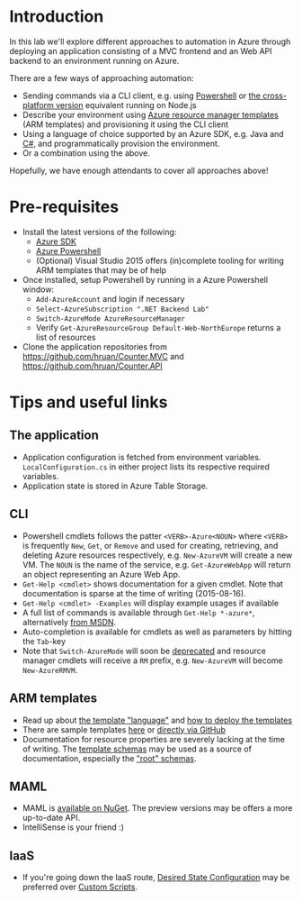 # Introduction

In this lab we'll explore different approaches to automation in Azure through
deploying an application consisting of a MVC frontend and an Web API backend to
an environment running on Azure.

There are a few ways of approaching automation:

  - Sending commands via a CLI client, e.g. using [Powershell][5] or [the
      cross-platform version][6] equivalent running on Node.js
  - Describe your environment using [Azure resource manager templates][7] (ARM
      templates) and provisioning it using the CLI client
  - Using a language of choice supported by an Azure SDK, e.g. Java and
      [C#][8], and programmatically provision the environment.
  - Or a combination using the above.

Hopefully, we have enough attendants to cover all approaches above!

# Pre-requisites

  - Install the latest versions of the following:
      - [Azure SDK][9]
      - [Azure Powershell][10]
      - (Optional) Visual Studio 2015 offers (in)complete tooling for writing
	  ARM templates that may be of help
  - Once installed, setup Powershell by running in a Azure Powershell window:
      - `Add-AzureAccount` and login if necessary
      - `Select-AzureSubscription ".NET Backend Lab"`
      - `Switch-AzureMode AzureResourceManager`
      - Verify `Get-AzureResourceGroup Default-Web-NorthEurope` returns a list
	  of resources
  - Clone the application repositories from
      https://github.com/hruan/Counter.MVC and
      https://github.com/hruan/Counter.API

# Tips and useful links

## The application

  - Application configuration is fetched from environment variables.
      `LocalConfiguration.cs` in either project lists its respective required
      variables.
  - Application state is stored in Azure Table Storage.

## CLI

  - Powershell cmdlets follows the patter `<VERB>-Azure<NOUN>` where `<VERB>`
      is frequently `New`, `Get`, or `Remove` and used for creating,
      retrieving, and deleting Azure resources respectively, e.g. `New-AzureVM`
      will create a new VM. The `NOUN` is the name of the service, e.g.
      `Get-AzureWebApp` will return an object representing an Azure Web App.
  - `Get-Help <cmdlet>` shows documentation for a given cmdlet. Note that
      documentation is sparse at the time of writing (2015-08-16).
  - `Get-Help <cmdlet> -Examples` will display example usages if available
  - A full list of commands is available through `Get-Help *-azure*`,
      alternatively [from MSDN][14].
  - Auto-completion is available for cmdlets as well as parameters by hitting
      the `Tab`-key
  - Note that `Switch-AzureMode` will soon be [deprecated][3] and resource
      manager cmdlets will receive a `RM` prefix, e.g. `New-AzureVM` will
      become `New-AzureRMVM`.

## ARM templates

  - Read up about [the template "language"][7] and [how to deploy the
      templates][11]
  - There are sample templates [here][12] or [directly via GitHub][1]
  - Documentation for resource properties are severely lacking at the time of
      writing. The [template schemas][2] may be used as a source of
      documentation, especially the ["root" schemas][13].

## MAML

  - MAML is [available on NuGet][4]. The preview versions may be offers a more
      up-to-date API.
  - IntelliSense is your friend :)

## IaaS

  - If you're going down the IaaS route, [Desired State Configuration][15] may
      be preferred over [Custom Scripts][16].

[1]: https://github.com/Azure/azure-quickstart-templates
[2]: https://github.com/Azure/azure-resource-manager-schemas
[3]: https://github.com/Azure/azure-powershell/wiki/Deprecation-of-Switch-AzureMode-in-Azure-PowerShell
[4]: https://www.nuget.org/packages/Microsoft.WindowsAzure.Management.Libraries
[5]: https://github.com/Azure/azure-powershell
[6]: https://github.com/Azure/azure-xplat-cli
[7]: https://azure.microsoft.com/en-us/documentation/articles/resource-group-authoring-templates/
[8]: http://www.jeff.wilcox.name/2014/04/wamlmaml/
[9]: http://azure.microsoft.com/blog/2015/07/20/announcing-the-azure-sdk-2-7-for-net/
[10]: https://github.com/Azure/azure-powershell/releases
[11]: https://azure.microsoft.com/en-us/documentation/articles/resource-group-template-deploy/
[12]: http://azure.microsoft.com/en-us/documentation/templates/
[13]: https://github.com/Azure/azure-resource-manager-schemas/tree/master/schemas/2015-01-01
[14]: https://msdn.microsoft.com/en-us/library/azure/mt125356.aspx
[15]: http://blogs.msdn.com/b/powershell/archive/2014/08/07/introducing-the-azure-powershell-dsc-desired-state-configuration-extension.aspx
[16]: https://azure.microsoft.com/en-us/documentation/articles/virtual-machines-extensions-customscript/

